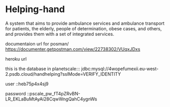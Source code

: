 # Helping-hand
A system that aims to provide ambulance services and ambulance transport for patients, the elderly, people of determination, obese cases, and others, and provides them with a set of integrated services.

documentaion url for posman/ https://documenter.getpostman.com/view/22738302/VUqxJDxs

heroku url


this is the database in planetscale:::     jdbc:mysql://4wopefumexii.eu-west-2.psdb.cloud/handhelping?sslMode=VERIFY_IDENTITY


user ::heb75p4x4sj9


password ::pscale_pw_fT4pZRvBN-LR_EKLaBuMtAyAi28CqwWngQahC4ygnWs
